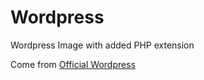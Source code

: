# Wordpress
Wordpress Image with added PHP extension

Come from [Official Wordpress](https://github.com/docker-library/wordpress)
